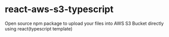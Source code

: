 # react-aws-s3-typescript

Open source npm package to upload your files into AWS S3 Bucket directly using react(typescript template)